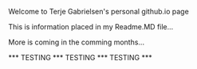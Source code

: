 Welcome to Terje Gabrielsen's personal github.io page

This is information placed in my Readme.MD file...

More is coming in the comming months...

*** TESTING *** TESTING *** TESTING ***
